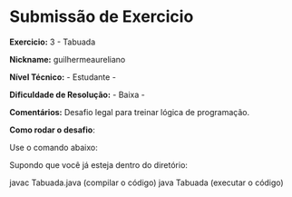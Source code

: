 # Submissão de Exercicio

**Exercicio:** 3 - Tabuada

**Nickname:** guilhermeaureliano

**Nível Técnico:** - Estudante -

**Dificuldade de Resolução:** - Baixa -

**Comentários:** Desafio legal para treinar lógica de programação.

**Como rodar o desafio**: 

Use o comando abaixo: 

Supondo que você já esteja dentro do diretório:

javac Tabuada.java (compilar o código)
java Tabuada (executar o código)
